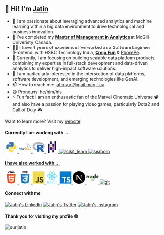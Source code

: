 ## 👋 Hi! I'm <a href="https://www.jatinsuri.in" target="_blank" rel="noreferrer">Jatin</a>
- 👀 I am passionate about leveraging advanced analytics and machine learning within a big data environment to drive technological and business innovation.
- 🔭 I’ve completed my [**Master of Management in Analytics**](https://www.mcgill.ca/desautels/programs/mma) at McGill Univeristy, Canada.
- 👨‍💻 I have 4 years of experience I've worked as a Software Engineer (Frontend) with HSBC Technology India, [**Crejo.Fun**](https://www.instagram.com/crejo.fun/?hl=en) & [PhonePe](https://www.phonepe.com/).
- 🔭 Currently, I am focusing on building scalable data platform products, combining my expertise in full-stack development and data-driven analytics to deliver high-impact software solutions.
- 🚀 I am particularly interested in the intersection of data platforms, software development, and emerging technologies like GenAI.
- 📫 How to reach me: jatin.suri@mail.mcgill.ca
- 😄 Pronouns: he/him/his
- ⚡ Fun fact: 
I am an enthusiastic fan of the Marvel Cinematic Universe 📽️ and also have a passion for playing video games, particularly Dota2 and Call of Duty 🎮

Want to learn more? Visit my <a href="https://www.jatinsuri.in" target="_blank" rel="noreferrer">website</a>!

#### Currently I am working with ...
<p align="left">
<a href="https://www.python.org" target="_blank" rel="noreferrer"> <img src="https://raw.githubusercontent.com/devicons/devicon/master/icons/python/python-original.svg" alt="python" width="40" height="40"/> </a> 
<a href="https://www.mysql.com/" target="_blank" rel="noreferrer"> <img src="https://raw.githubusercontent.com/devicons/devicon/master/icons/mysql/mysql-original-wordmark.svg" alt="mysql" width="40" height="40"/> </a>
<a href="https://www.r-project.org/" target="_blank" rel="noreferrer"> <img src="https://raw.githubusercontent.com/devicons/devicon/master/icons/r/r-original.svg" alt="r" width="40" height="40"/> </a>
<a href="https://pandas.pydata.org/" target="_blank" rel="noreferrer"> <img src="https://raw.githubusercontent.com/devicons/devicon/2ae2a900d2f041da66e950e4d48052658d850630/icons/pandas/pandas-original.svg" alt="pandas" width="40" height="40"/> </a>
<a href="https://scikit-learn.org/" target="_blank" rel="noreferrer"> <img src="https://upload.wikimedia.org/wikipedia/commons/0/05/Scikit_learn_logo_small.svg" alt="scikit_learn" width="40" height="40"/> </a> 
<a href="https://seaborn.pydata.org/" target="_blank" rel="noreferrer"> <img src="https://seaborn.pydata.org/_images/logo-mark-lightbg.svg" alt="seaborn" width="40" height="40"/> 
</p>

#### I have also worked with ...
<p align="left">
<a href="https://www.w3.org/html/" target="_blank" rel="noreferrer"> <img src="https://raw.githubusercontent.com/devicons/devicon/master/icons/html5/html5-original-wordmark.svg" alt="html5" width="40" height="40"/> </a> 
<a href="https://www.w3schools.com/css/" target="_blank" rel="noreferrer"> <img src="https://raw.githubusercontent.com/devicons/devicon/master/icons/css3/css3-original-wordmark.svg" alt="css3" width="40" height="40"/> </a> 
<a href="https://developer.mozilla.org/en-US/docs/Web/JavaScript" target="_blank" rel="noreferrer"> <img src="https://raw.githubusercontent.com/devicons/devicon/master/icons/javascript/javascript-original.svg" alt="javascript" width="40" height="40"/> </a>
<a href="https://reactjs.org/" target="_blank" rel="noreferrer"> <img src="https://raw.githubusercontent.com/devicons/devicon/master/icons/react/react-original-wordmark.svg" alt="react" width="40" height="40"/> </a>
<a href="https://www.typescriptlang.org/" target="_blank" rel="noreferrer"> <img src="https://raw.githubusercontent.com/devicons/devicon/master/icons/typescript/typescript-original.svg" alt="react" width="40" height="40"/> </a>
<a href="https://www.nextjs.org/" target="_blank" rel="noreferrer"> <img src="https://raw.githubusercontent.com/devicons/devicon/master/icons/nextjs/nextjs-original.svg" alt="react" width="40" height="40"/> </a>
<a href="https://nodejs.org" target="_blank" rel="noreferrer"> <img src="https://raw.githubusercontent.com/devicons/devicon/master/icons/nodejs/nodejs-original-wordmark.svg" alt="nodejs" width="40" height="40"/> </a>
<a href="https://git-scm.com/" target="_blank" rel="noreferrer"> <img src="https://www.vectorlogo.zone/logos/git-scm/git-scm-icon.svg" alt="git" width="40" height="40"/> </a>  
</p>

#### Connect with me
<p align="left">
<a href="https://linkedin.com/in/suri-jatin" target="blank"><img align="center" src="https://raw.githubusercontent.com/rahuldkjain/github-profile-readme-generator/master/src/images/icons/Social/linked-in-alt.svg" alt="Jatin's LinkedIn" height="30" width="40" /></a>
<a href="https://twitter.com/jateensuri" target="blank"><img align="center" src="https://raw.githubusercontent.com/rahuldkjain/github-profile-readme-generator/master/src/images/icons/Social/twitter.svg" alt="Jatin's Twitter" height="30" width="40" /></a>
<a href="https://instagram.com/jat1nsuri" target="blank"><img align="center" src="https://raw.githubusercontent.com/rahuldkjain/github-profile-readme-generator/master/src/images/icons/Social/instagram.svg" alt="Jatin's Instagram" height="30" width="40" /></a>
</p>


#### Thank you for visiting my profile 😄
<p align="left"> <img src="https://komarev.com/ghpvc/?username=surijatin&label=Profile+Views" alt="surijatin" /> </p>
